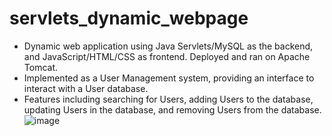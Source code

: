 # servlets_dynamic_webpage
* Dynamic web application using Java Servlets/MySQL as the backend, and JavaScript/HTML/CSS as frontend. Deployed and ran on Apache Tomcat.
* Implemented as a User Management system, providing an interface to interact with a User database.
* Features including searching for Users, adding Users to the database, updating Users in the database, and removing Users from the database.
![image](https://github.com/Braveyyy/servlets_dynamic_webpage/assets/47926349/f6a1dff3-6dda-4d13-b95e-b2c37cf674df)
